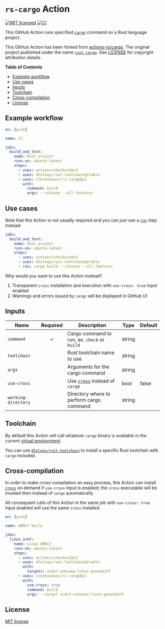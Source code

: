 # `rs-cargo` Action

[![MIT licensed](https://img.shields.io/badge/license-MIT-blue.svg)](LICENSE)
[![CI](https://github.com/clechasseur/rs-cargo/actions/workflows/ci.yml/badge.svg?branch=main&event=push)](https://github.com/clechasseur/rs-cargo/actions/workflows/ci.yml)

This GitHub Action runs specified [`cargo`](https://github.com/rust-lang/cargo)
command on a Rust language project.

This GitHub Action has been forked from [actions-rs/cargo](https://github.com/actions-rs/cargo). The original project published under the name [`rust-cargo`](https://github.com/marketplace/actions/rust-cargo). See [LICENSE](LICENSE) for copyright attribution details.

**Table of Contents**

* [Example workflow](#example-workflow)
* [Use cases](#use-cases)
* [Inputs](#inputs)
* [Toolchain](#toolchain)
* [Cross-compilation](#cross-compilation)
* [License](#license)

## Example workflow

```yaml
on: [push]

name: CI

jobs:
  build_and_test:
    name: Rust project
    runs-on: ubuntu-latest
    steps:
      - uses: actions/checkout@v3
      - uses: dtolnay/rust-toolchain@stable
      - uses: clechasseur/rs-cargo@v1
        with:
          command: build
          args: --release --all-features
```

## Use cases

Note that this Action is not usually required
and you can just use a [`run`](https://help.github.com/en/actions/reference/workflow-syntax-for-github-actions#jobsjob_idstepsrun)
step instead:

```yaml
jobs:
  build_and_test:
    name: Rust project
    runs-on: ubuntu-latest
    steps:
      - uses: actions/checkout@v3
      - uses: dtolnay/rust-toolchain@stable
      - run: cargo build --release --all-features
```

Why would you want to use this Action instead?

1. Transparent `cross` installation and execution with `use-cross: true` input enabled
2. Warnings and errors issued by `cargo` will be displayed in GitHub UI

## Inputs

| Name                | Required | Description                                                         | Type   | Default |
| --------------------| :------: | --------------------------------------------------------------------| ------ | --------|
| `command`           | ✓        | Cargo command to run, ex. `check` or `build`                        | string |         |
| `toolchain`         |          | Rust toolchain name to use                                          | string |         |
| `args`              |          | Arguments for the cargo command                                     | string |         |     
| `use-cross`         |          | Use [`cross`](https://github.com/cross-rs/cross) instead of `cargo` | bool   | false   |
| `working-directory` |          | Directory where to perform cargo command                            | string |         |

## Toolchain

By default this Action will call whatever `cargo` binary is available
in the current [virtual environment](https://help.github.com/en/articles/software-in-virtual-environments-for-github-actions).

You can use [`dtolnay/rust-toolchain`](https://github.com/dtolnay/rust-toolchain)
to install a specific Rust toolchain with `cargo` included.

## Cross-compilation

In order to make cross-compilation an easy process,
this Action can install [`cross`](https://github.com/cross-rs/cross)
on demand if `use-cross` input is enabled; the `cross` executable will be invoked
then instead of `cargo` automatically.

All consequent calls of this Action in the same job
with `use-cross: true` input enabled will use the same `cross` installed.

```yaml
on: [push]

name: ARMv7 build

jobs:
  linux_arm7:
    name: Linux ARMv7
    runs-on: ubuntu-latest
    steps:
      - uses: actions/checkout@v3
      - uses: dtolnay/rust-toolchain@stable
        with:
          targets: armv7-unknown-linux-gnueabihf
      - uses: clechasseur/rs-cargo@v1
        with:
          use-cross: true
          command: build
          args: --target armv7-unknown-linux-gnueabihf
```

## License

[MIT license](LICENSE)
